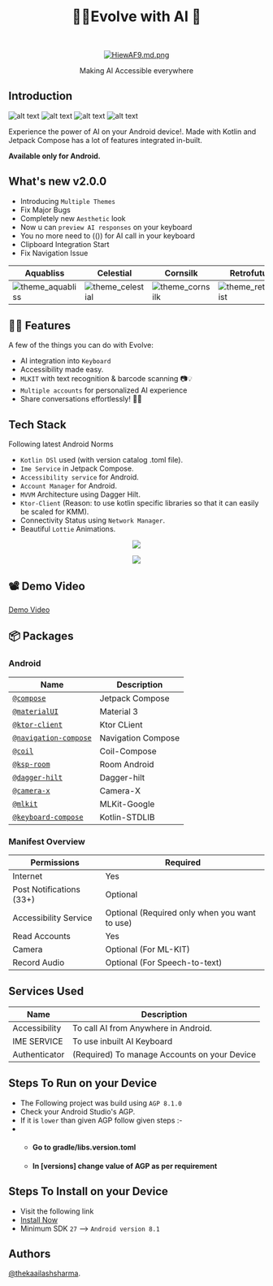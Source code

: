 
<h1 align="center">  📲✨Evolve with AI  🚀 </h1> <br>
<p align="center">
  <a href="https://firebasestorage.googleapis.com/v0/b/palmapi-b548f.appspot.com/o/Thumbnail.png?alt=media&token=92e8d3d9-7fe7-41f4-80dc-2d862185589c">
    <img src="https://firebasestorage.googleapis.com/v0/b/palmapi-b548f.appspot.com/o/Thumbnail.png?alt=media&token=92e8d3d9-7fe7-41f4-80dc-2d862185589c" alt="HiewAF9.md.png" border="0">
  </a
</p>

<p align="center">
  Making AI Accessible everywhere
</p>




## Introduction
![alt text](https://img.shields.io/badge/Kotlin-FFFFFF?style=for-the-badge&logo=Kotlin) 
![alt text](https://img.shields.io/badge/Firebase-FFFFFF?style=for-the-badge&logo=Firebase) 
![alt text](https://img.shields.io/badge/GoogleCloud-FFFFFF?style=for-the-badge&logo=GoogleCloud) 
![alt text](https://img.shields.io/badge/JetpackCompose-FFFFFF?style=for-the-badge&logo=JetpackCompose)

Experience the power of AI on your Android device!. Made with Kotlin and Jetpack Compose has a lot of features integrated in-built.

**Available only for Android.**

## What's new v2.0.0


- Introducing `Multiple Themes`
- Fix Major Bugs
- Completely new `Aesthetic` look
- Now u can `preview AI responses` on your keyboard
- You no more need to (()) for AI call in your keyboard
- Clipboard Integration Start
- Fix Navigation Issue


| Aquabliss  | Celestial  | Cornsilk  | Retrofuturist  | 
|--------|-------|--------|-------|
| ![theme_aquabliss](https://github.com/thekaailashsharma/Evolve-with-AI/assets/61358755/c8e9f7a1-9646-4cae-94a9-0ab7962c95ba) | ![theme_celestial](https://github.com/thekaailashsharma/Evolve-with-AI/assets/61358755/940760d7-7be4-44e5-90c3-9d12c49f64df)| ![theme_cornsilk](https://github.com/thekaailashsharma/Evolve-with-AI/assets/61358755/2191b592-ea95-49eb-a6a9-07117c4d68c7) | ![theme_retrofuturist](https://github.com/thekaailashsharma/Evolve-with-AI/assets/61358755/87f4f3d9-1e7a-4ea2-baab-a10c54491b19) |

## 💬💡 Features

A few of the things you can do with Evolve:

- AI integration into `Keyboard` 
- Accessibility made easy.
- `MLKIT` with text recognition & barcode scanning 📷💡
- `Multiple accounts` for personalized AI experience
- Share conversations effortlessly! 🔄💬

## Tech Stack

Following latest Android Norms

- `Kotlin DSl` used (with version catalog .toml file).
- `Ime Service` in Jetpack Compose.
- `Accessibility service` for Android.
- `Account Manager` for Android.
- `MVVM` Architecture using Dagger Hilt.
- `Ktor-Client` (Reason: to use kotlin specific libraries so that it can easily be scaled for KMM).
- Connectivity Status using `Network Manager`.
- Beautiful `Lottie` Animations.


<p align="center">
  <a href="https://firebasestorage.googleapis.com/v0/b/palmapi-b548f.appspot.com/o/ggg.png?alt=media&token=f99af299-5506-44df-b1e2-3cc12912de6d">
    <img src="https://firebasestorage.googleapis.com/v0/b/palmapi-b548f.appspot.com/o/ggg.png?alt=media&token=f99af299-5506-44df-b1e2-3cc12912de6d" border="0"></a>
</p>

<p align="center">
  <a href="https://firebasestorage.googleapis.com/v0/b/palmapi-b548f.appspot.com/o/ggg2.png?alt=media&token=8416d2a6-fb27-4518-b2d1-ee660562c010">
    <img src="https://firebasestorage.googleapis.com/v0/b/palmapi-b548f.appspot.com/o/ggg2.png?alt=media&token=8416d2a6-fb27-4518-b2d1-ee660562c010" border="0">
  </a>
</p>


## 📽️ Demo Video
[Demo Video](https://www.youtube.com/watch?v=NEXuoepwnC4&feature=youtu.be)

## 📦 Packages

### Android 
| Name | Description |
| --- | --- |
| [`@compose`](https://developer.android.com/jetpack/compose) | Jetpack Compose |
| [`@materialUI`](https://m3.material.io/) | Material 3 |
| [`@ktor-client`](https://ktor.io/docs/create-client.html) | Ktor CLient |
| [`@navigation-compose`](https://developer.android.com/jetpack/compose/navigation) | Navigation Compose |
| [`@coil`](https://coil-kt.github.io/coil/compose/) | Coil-Compose |
| [`@ksp-room`](https://developer.android.com/build/migrate-to-ksp) | Room Android |
| [`@dagger-hilt`](https://developer.android.com/training/dependency-injection/hilt-android) | Dagger-hilt |
| [`@camera-x`](https://developer.android.com/training/camerax) | Camera-X |
| [`@mlkit`](https://developers.google.com/ml-kit) | MLKit-Google |
| [`@keyboard-compose`](https://kotlinlang.org/api/latest/jvm/stdlib/) | Kotlin-STDLIB |

### Manifest Overview

| Permissions | Required |
| --- | --- |
| Internet | Yes |
| Post Notifications (33+) | Optional |
| Accessibility Service | Optional (Required only when you want to use) |
| Read Accounts | Yes |
| Camera | Optional (For ML-KIT) |
| Record Audio | Optional (For Speech-to-text) |

## Services Used
| Name | Description |
| --- | --- |
| Accessibility | To call AI from Anywhere in Android. |
| IME SERVICE | To use inbuilt AI Keyboard |
| Authenticator | (Required) To manage Accounts on your Device |


## Steps To Run on your Device
- The Following project was build using `AGP 8.1.0`
-  Check your Android Studio's AGP.
-  If it is `lower` than given AGP follow given steps :-
-  -  #### Go to gradle/libs.version.toml
   -  #### In [versions] change value of AGP as per requirement

## Steps To Install on your Device
- Visit the following link 
- [Install Now](https://drive.google.com/drive/folders/1_7WE-4dCml47C_-qDqwgjFeg9vxYwvf4?usp=sharing)
- Minimum SDK `27` --> `Android version 8.1`




## Authors

[@thekaailashsharma](https://linkedin.com/in/thekaailashsharma).
